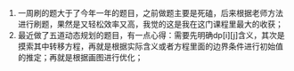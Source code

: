 1. 一周刷的题大于了今年一年的题目，之前做题主要是死磕，后来根据老师方法进行刷题，果然是又轻松效率又高，我觉的这是我在这门课程里最大的收获；
2. 最近做了五道动态规划的题目，有一点心得：需要先明确dp[i][j]含义，其次是摸索其中转移方程，再就是根据实际含义或者方程里面的边界条件进行初始值的推定；再就是根据画图进行优化；
